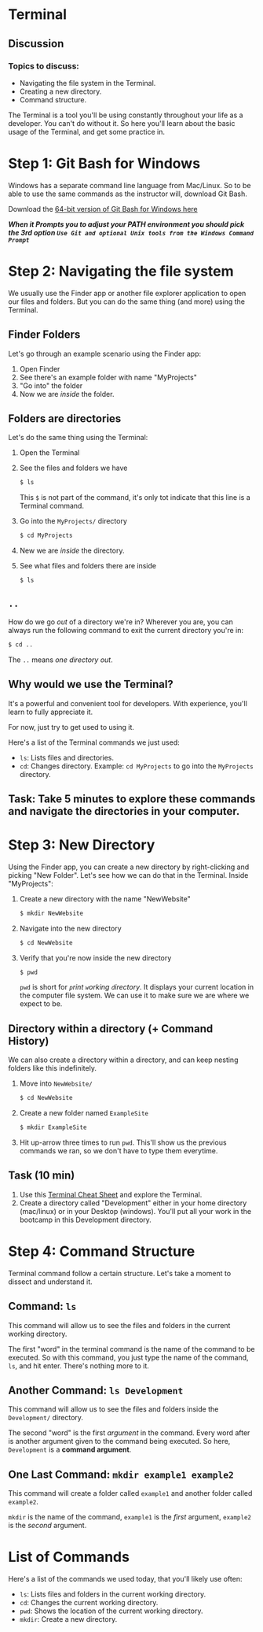 # Terminal

## Discussion

### Topics to discuss:

- Navigating the file system in the Terminal.
- Creating a new directory.
- Command structure.

The Terminal is a tool you'll be using constantly throughout your life as a developer. You can't do without it. So here you'll learn about the basic usage of the Terminal, and get some practice in.

# Step 1: Git Bash for Windows

Windows has a separate command line language from Mac/Linux. So to be able to use the same commands as the instructor will, download Git Bash.

Download the [64-bit version of Git Bash for Windows here](https://github.com/git-for-windows/git/releases/download/v2.26.2.windows.1/Git-2.26.2-64-bit.exe)

**_When it Prompts you to adjust your PATH environment you should pick the 3rd option `Use Git and optional Unix tools from the Windows Command Prompt`_**

# Step 2: Navigating the file system

We usually use the Finder app or another file explorer application to open our files and folders. But you can do the same thing (and more) using the Terminal.

## Finder Folders

Let's go through an example scenario using the Finder app:

1. Open Finder
2. See there's an example folder with name "MyProjects"
3. "Go into" the folder
4. Now we are _inside_ the folder.

## Folders are directories

Let's do the same thing using the Terminal:

1. Open the Terminal
2. See the files and folders we have

   ```bash
   $ ls
   ```

   This `$` is not part of the command, it's only tot indicate that this line is a Terminal command.

3. Go into the `MyProjects/` directory

   ```bash
   $ cd MyProjects
   ```

4. New we are _inside_ the directory.
5. See what files and folders there are inside

   ```bash
   $ ls
   ```

## `..`

How do we go _out_ of a directory we're in? Wherever you are, you can always run the following command to exit the current directory you're in:

```bash
$ cd ..
```

The `..` means _one directory out_.

## Why would we use the Terminal?

It's a powerful and convenient tool for developers. With experience, you'll learn to fully appreciate it.

For now, just try to get used to using it.

Here's a list of the Terminal commands we just used:

- `ls`: Lists files and directories.
- `cd`: Changes directory. Example: `cd MyProjects` to go into the `MyProjects` directory.

## Task: Take 5 minutes to explore these commands and navigate the directories in your computer.

# Step 3: New Directory

Using the Finder app, you can create a new directory by right-clicking and picking "New Folder". Let's see how we can do that in the Terminal. Inside "MyProjects":

1. Create a new directory with the name "NewWebsite"

   ```bash
   $ mkdir NewWebsite
   ```

2. Navigate into the new directory

   ```bash
   $ cd NewWebsite
   ```

3. Verify that you're now inside the new directory

   ```bash
   $ pwd
   ```

   `pwd` is short for _`p`rint `w`orking `d`irectory_. It displays your current location in the computer file system. We can use it to make sure we are where we expect to be.

## Directory within a directory (+ Command History)

We can also create a directory within a directory, and can keep nesting folders like this indefinitely.

1. Move into `NewWebsite/`

   ```bash
   $ cd NewWebsite
   ```

2. Create a new folder named `ExampleSite`

   ```bash
   $ mkdir ExampleSite
   ```

3. Hit up-arrow three times to run `pwd`. This'll show us the previous commands we ran, so we don't have to type them everytime.

## Task (10 min)

1. Use this [Terminal Cheat Sheet](https://github.com/0nn0/terminal-mac-cheatsheet#english-version) and explore the Terminal.
2. Create a directory called "Development" either in your home directory (mac/linux) or in your Desktop (windows). You'll put all your work in the bootcamp in this Development directory.

# Step 4: Command Structure

Terminal command follow a certain structure. Let's take a moment to dissect and understand it.

## Command: `ls`

This command will allow us to see the files and folders in the current working directory.

The first "word" in the terminal command is the name of the command to be executed. So with this command, you just type the name of the command, `ls`, and hit enter. There's nothing more to it.

## Another Command: `ls Development`

This command will allow us to see the files and folders inside the `Development/` directory.

The second "word" is the first _argument_ in the command. Every word after is another argument given to the command being executed. So here, `Development` is a **command argument**.

## One Last Command: `mkdir example1 example2`

This command will create a folder called `example1` and another folder called `example2`.

`mkdir` is the name of the command, `example1` is the _first_ argument, `example2` is the _second_ argument.

# List of Commands

Here's a list of the commands we used today, that you'll likely use often:

- `ls`: Lists files and folders in the current working directory.
- `cd`: Changes the current working directory.
- `pwd`: Shows the location of the current working directory.
- `mkdir`: Create a new directory.
